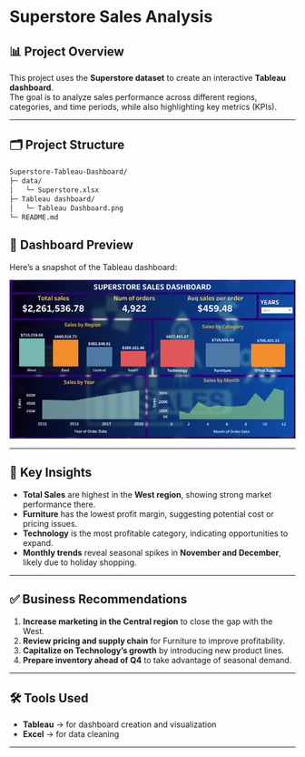 # Superstore Sales Analysis

## 📊 Project Overview
This project uses the **Superstore dataset** to create an interactive **Tableau dashboard**.  
The goal is to analyze sales performance across different regions, categories, and time periods, while also highlighting key metrics (KPIs).

---
## 🗂️ Project Structure

```text
Superstore-Tableau-Dashboard/
├─ data/
│   └─ Superstore.xlsx
├─ Tableau dashboard/
│   └─ Tableau Dashboard.png
└─ README.md
```

## 📌 Dashboard Preview
Here’s a snapshot of the Tableau dashboard:

![Superstore Tableau Dashboard](tableau%20dashboard/Tableau%20Dashboard.png)

---

## 📑 Key Insights
- **Total Sales** are highest in the **West region**, showing strong market performance there.  
- **Furniture** has the lowest profit margin, suggesting potential cost or pricing issues.  
- **Technology** is the most profitable category, indicating opportunities to expand.  
- **Monthly trends** reveal seasonal spikes in **November and December**, likely due to holiday shopping.  

---

## ✅ Business Recommendations
1. **Increase marketing in the Central region** to close the gap with the West.  
2. **Review pricing and supply chain** for Furniture to improve profitability.  
3. **Capitalize on Technology’s growth** by introducing new product lines.  
4. **Prepare inventory ahead of Q4** to take advantage of seasonal demand.  

---

## 🛠️ Tools Used
- **Tableau** → for dashboard creation and visualization  
- **Excel** → for data cleaning 

---
